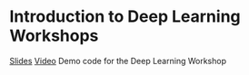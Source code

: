 # Introduction to Deep Learning Workshops
[Slides](https://docs.google.com/presentation/d/1asAr3VdZ0pTC5UEYR6vCZhJ8TJq0sJDqb8bBqKqAgBk/edit?usp=sharing)
[Video](https://youtu.be/X8HR4FLS5Pc)
Demo code for the Deep Learning Workshop

